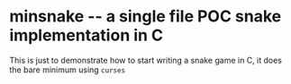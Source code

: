 # minsnake -- a single file POC snake implementation in C

This is just to demonstrate how to start writing a snake game in C, it does
the bare minimum using `curses`

